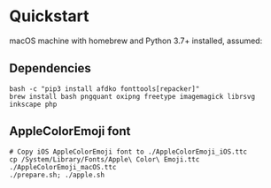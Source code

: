 # Quickstart

macOS machine with homebrew and Python 3.7+ installed, assumed:

## Dependencies

```
bash -c "pip3 install afdko fonttools[repacker]"
brew install bash pngquant oxipng freetype imagemagick librsvg inkscape php
```

## AppleColorEmoji font

```
# Copy iOS AppleColorEmoji font to ./AppleColorEmoji_iOS.ttc
cp /System/Library/Fonts/Apple\ Color\ Emoji.ttc ./AppleColorEmoji_macOS.ttc
./prepare.sh; ./apple.sh
```
